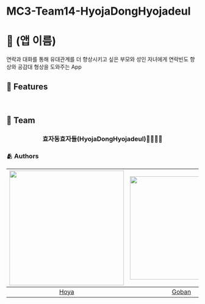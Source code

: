 # MC3-Team14-HyojaDongHyojadeul

# 📱 (앱 이름)

연락과 대화를 통해 유대관계를 더 향상시키고 싶은 부모와 성인 자녀에게 연락빈도 향상와 공감대 형상을 도와주는 App <br/>

## 📌 Features
<br/>

## 👥 Team

<div align="center">

### 효자동효자들(HyojaDongHyojadeul)👨‍👩‍👧‍👦

</div>

### 🫂 Authors

|<img src="https://github.com/dangsal.png" width="300">|<img src="https://github.com/Gobans.png" width="270">|<img src="https://github.com/seongmin221.png" width="300">|<img src="https://github.com/SH0123.png" width="250">|<img src="https://github.com/glitterer.png" width="290">|
|:-:|:-:|:-:|:-:|:-:|
|[Hoya](https://github.com/dangsal)|[Goban](https://github.com/Gobans)|[Id](https://github.com/seongmin221)|[Raymond](https://github.com/SH0123)|[Oz](https://github.com/glitterer)|
